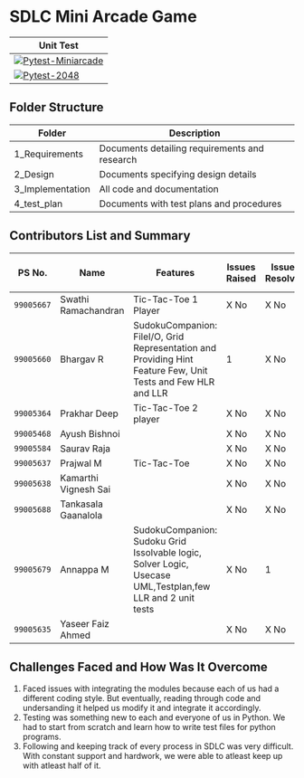 # SDLC Mini Arcade Game
| Unit Test |
|-----------|
|[![Pytest-Miniarcade](https://github.com/yasirfaizahmed/SDLC_2_Electron/actions/workflows/unittest.yml/badge.svg)](https://github.com/yasirfaizahmed/SDLC_2_Electron/actions/workflows/unittest.yml)|
|[![Pytest-2048](https://github.com/yasirfaizahmed/SDLC_2_Electron/actions/workflows/2048ptest.yml/badge.svg)](https://github.com/yasirfaizahmed/SDLC_2_Electron/actions/workflows/2048ptest.yml)|

## Folder Structure


|         Folder    	  | 			Description 		    |
| ----------------------- | ----------------------------------------------  |
| 	1_Requirements    | Documents detailing requirements and research   |
| 	2_Design	  | Documents specifying design details        	    |
| 	3_Implementation  | All code and documentation        		    |
| 	4_test_plan	  | Documents with test plans and procedures        |
## Contributors List and Summary

PS No. |  Name   |    Features    | Issues Raised |Issues Resolved|No Test Cases|Test Case Pass
-------|-------------|----------------|----------------|---------------|-------------|--------------
`99005667` | Swathi  Ramachandran |  Tic-Tac-Toe 1 Player  | X No     | X No   | 7  | 7
`99005660` | Bhargav  R | SudokuCompanion: FileI/O, Grid Representation and Providing Hint Feature Few, Unit Tests and Few HLR and LLR | 1    | X No   | 8  | 8  
`99005364` | Prakhar  Deep |  Tic-Tac-Toe 2 player  | X No     | X No   |X No   |X No    
`99005468` | Ayush  Bishnoi |     | X No     | X No   |X No   |X No     
`99005584` | Saurav  Raja  |     | X No     | X No   |X No   |X No
`99005637` | Prajwal  M| Tic-Tac-Toe     | X No     | X No   | 1  | 1
`99005638` | Kamarthi Vignesh  Sai |     | X No     | X No   |X No   |X No   
`99005688` | Tankasala  Gaanalola  |     | X No     | X No   |X No   |X No  
`99005679` | Annappa  M | SudokuCompanion: Sudoku Grid Issolvable logic, Solver Logic, Usecase UML,Testplan,few LLR and 2 unit tests   | X No     | 1   |2    |2    
`99005635` | Yaseer Faiz Ahmed |     | X No     | X No   |X No   |X No  
## Challenges Faced and How Was It Overcome

1. Faced issues with integrating the modules because each of us had a different coding style. But eventually, reading through code and undersanding it helped us modify it and integrate it accordingly.
2. Testing was something new to each and everyone of us in Python. We had to start from scratch and learn how to write test files for python programs.
3. Following and keeping track of every process in SDLC was very difficult. With constant support and hardwork, we were able to atleast keep up with atleast half of it.
